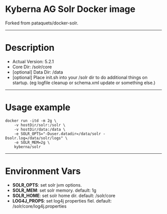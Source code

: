 # Kyberna AG Solr Docker image
Forked from pataquets/docker-solr.

---
Description
===
- Actual Version: 5.2.1
- Core Dir: /solr/core
- [optional] Data Dir: /data
- [optional] Place init.sh into your /solr dir to do additional things on startup. (eg logfile cleanup or schema.xml update or something else.)

---
Usage example
===

```
docker run -itd -m 2g \
	-v hostDir/solr:/solr \
	-v hostDir/data:/data \
	-e SOLR_OPTS="-Duser.datadir=/data/solr -Dsolr.log=/data/solr/logs" \
	-e SOLR_MEM=2g \
	kyberna/solr
```

---
Environment Vars
===
- **SOLR_OPTS**: set solr jvm options.
- **SOLR_MEM**: set solr memory. default: 1g
- **SOLR_HOME**: set solr home dir. default: /solr/core
- **LOG4J_PROPS**: set log4j properties fiel. default: /solr/core/log4j.properties
